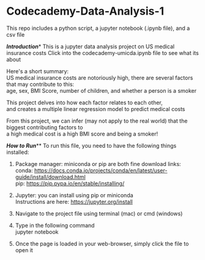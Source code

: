 # Codecademy-Data-Analysis-1
This repo includes a python script, a jupyter notebook (.ipynb file), and a csv file

*********Introduction**********
This is a jupyter data analysis project on US medical insurance costs
Click into the codecademy-umicda.ipynb file to see what its about<br>

Here's a short summary:<br>
US medical insurance costs are notoriously high, there are several factors that may contribute to this:<br>
age, sex, BMI Score, number of children, and whether a person is a smoker<br>

This project delves into how each factor relates to each other,<br>
and creates a multiple linear regression model to predict medical costs<br>

From this project, we can infer (may not apply to the real world) that the biggest contributing factors to <br>
a high medical cost is a high BMI score and being a smoker!<br>


*********How to Run***********
To run this file, you need to have the following things installed:

1. Package manager: miniconda or pip are both fine
download links: <br>
conda: https://docs.conda.io/projects/conda/en/latest/user-guide/install/download.html <br>
pip: https://pip.pypa.io/en/stable/installing/

2. Jupyter: you can install using pip or miniconda<br>
Instructions are here: https://jupyter.org/install <br>

3. Navigate to the project file using terminal (mac) or cmd (windows)

4. Type in the following command<br>
jupyter notebook

5. Once the page is loaded in your web-browser, simply click the file to open it
